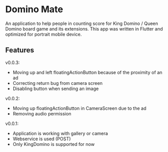 Domino Mate
=======

An application to help people in counting score for King Domino / Queen Domino board game and its extensions.
This app was written in Flutter and optimized for portrait mobile device.

## Features
v0.0.3:
- Moving up and left floatingActionButton because of the proximity of an ad
- Correcting return bug from camera screen
- Disabling button when sending an image

v0.0.2:
- Moving up floatingActionButton in CameraScreen due to the ad
- Removing audio permission

v0.0.1:
- Application is working with gallery or camera
- Webservice is used (POST)
- Only KingDomino is supported for now



